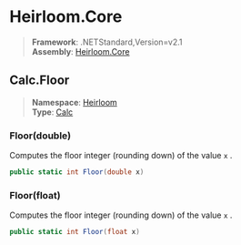 # Heirloom.Core

> **Framework**: .NETStandard,Version=v2.1  
> **Assembly**: [Heirloom.Core][0]  

## Calc.Floor

> **Namespace**: [Heirloom][0]  
> **Type**: [Calc][1]  

### Floor(double)

Computes the floor integer (rounding down) of the value `x` .

```cs
public static int Floor(double x)
```

### Floor(float)

Computes the floor integer (rounding down) of the value `x` .

```cs
public static int Floor(float x)
```

[0]: ../Heirloom.Core.md
[1]: Heirloom.Calc.md
